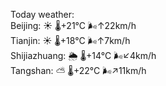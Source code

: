 Today weather:  
Beijing: ☀️   🌡️+21°C 🌬️↑22km/h  
Tianjin: ☀️   🌡️+18°C 🌬️↑7km/h  
Shijiazhuang: 🌦   🌡️+14°C 🌬️↙4km/h  
Tangshan: ⛅️  🌡️+22°C 🌬️↗11km/h  
